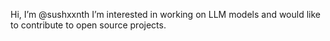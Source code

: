   Hi, I’m @sushxxnth
  I’m interested in working on LLM models and would like to contribute to open source projects.

<!---
sushxxnth/sushxxnth is a ✨ special ✨ repository because its `README.md` (this file) appears on your GitHub profile.
You can click the Preview link to take a look at your changes.
--->
